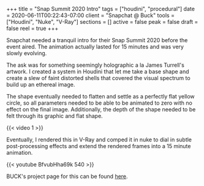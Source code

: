 +++
title = "Snap Summit 2020 Intro"
tags = ["houdini", "procedural"]
date = 2020-06-11T00:22:43-07:00
client = "Snapchat @ Buck"
tools = ["Houdini", "Nuke", "V-Ray"]
sections = []
active = false
peak = false
draft = false
reel = true
+++

Snapchat needed a tranquil intro for their Snap Summit 2020 before the event aired. The animation actually lasted for 15 minutes and was very slowly evolving.

The ask was for something seemingly holographic a la James Turrell's artwork. I created a system in Houdini that let me take a base shape and create a slew of faint distorted shells that covered the visual spectrum to build up an ethereal image.

The shape eventually needed to flatten and settle as a perfectly flat yellow circle, so all parameters needed to be able to be animated to zero with no effect on the final image. Additionally, the depth of the shape needed to be felt through its graphic and flat shape.

{{< video 1 >}}

Eventually, I rendered this in V-Ray and comped it in nuke to dial in subtle post-processing effects and extend the rendered frames into a 15 minute animation.

{{< youtube BfvubHha69k 540 >}}

BUCK's project page for this can be found [here](https://buck.co/work/snap-partner-summit).
